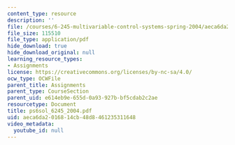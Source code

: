 ```yaml
---
content_type: resource
description: ''
file: /courses/6-245-multivariable-control-systems-spring-2004/aeca6da2016814cb48d8461235311648_ps6sol_6245_2004.pdf
file_size: 115510
file_type: application/pdf
hide_download: true
hide_download_original: null
learning_resource_types:
- Assignments
license: https://creativecommons.org/licenses/by-nc-sa/4.0/
ocw_type: OCWFile
parent_title: Assignments
parent_type: CourseSection
parent_uid: e614eb9e-655d-0a93-927b-bf5cdab2c2ae
resourcetype: Document
title: ps6sol_6245_2004.pdf
uid: aeca6da2-0168-14cb-48d8-461235311648
video_metadata:
  youtube_id: null
---
```


